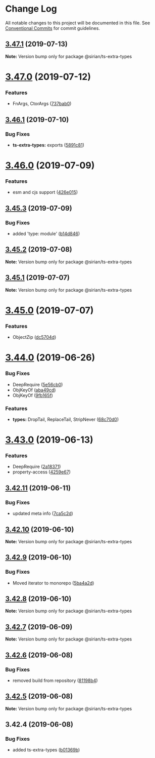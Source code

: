 # Change Log

All notable changes to this project will be documented in this file.
See [Conventional Commits](https://conventionalcommits.org) for commit guidelines.

## [3.47.1](https://github.com/sirian/js/compare/@sirian/ts-extra-types@3.47.0...@sirian/ts-extra-types@3.47.1) (2019-07-13)

**Note:** Version bump only for package @sirian/ts-extra-types





# [3.47.0](https://github.com/sirian/js/compare/@sirian/ts-extra-types@3.46.1...@sirian/ts-extra-types@3.47.0) (2019-07-12)


### Features

* FnArgs, CtorArgs ([737bab0](https://github.com/sirian/js/commit/737bab0))





## [3.46.1](https://github.com/sirian/js/compare/@sirian/ts-extra-types@3.46.0...@sirian/ts-extra-types@3.46.1) (2019-07-10)


### Bug Fixes

* **ts-extra-types:** exports ([5891c81](https://github.com/sirian/js/commit/5891c81))





# [3.46.0](https://github.com/sirian/js/compare/@sirian/ts-extra-types@3.45.3...@sirian/ts-extra-types@3.46.0) (2019-07-09)


### Features

* esm and cjs support ([426e015](https://github.com/sirian/js/commit/426e015))





## [3.45.3](https://github.com/sirian/js/compare/@sirian/ts-extra-types@3.45.2...@sirian/ts-extra-types@3.45.3) (2019-07-09)


### Bug Fixes

* added 'type: module' ([b14d846](https://github.com/sirian/js/commit/b14d846))





## [3.45.2](https://github.com/sirian/js/compare/@sirian/ts-extra-types@3.45.1...@sirian/ts-extra-types@3.45.2) (2019-07-08)

**Note:** Version bump only for package @sirian/ts-extra-types





## [3.45.1](https://github.com/sirian/js/compare/@sirian/ts-extra-types@3.45.0...@sirian/ts-extra-types@3.45.1) (2019-07-07)

**Note:** Version bump only for package @sirian/ts-extra-types





# [3.45.0](https://github.com/sirian/js/compare/@sirian/ts-extra-types@3.44.0...@sirian/ts-extra-types@3.45.0) (2019-07-07)


### Features

* ObjectZip ([dc5704d](https://github.com/sirian/js/commit/dc5704d))





# [3.44.0](https://github.com/sirian/js/compare/@sirian/ts-extra-types@3.43.0...@sirian/ts-extra-types@3.44.0) (2019-06-26)


### Bug Fixes

* DeepRequire ([5e56cb0](https://github.com/sirian/js/commit/5e56cb0))
* ObjKeyOf ([aba49cd](https://github.com/sirian/js/commit/aba49cd))
* ObjKeyOf ([9fb165f](https://github.com/sirian/js/commit/9fb165f))


### Features

* **types:** DropTail, ReplaceTail, StripNever ([68c70d0](https://github.com/sirian/js/commit/68c70d0))





# [3.43.0](https://github.com/sirian/js/compare/@sirian/ts-extra-types@3.42.11...@sirian/ts-extra-types@3.43.0) (2019-06-13)


### Features

* DeepRequire ([2a18371](https://github.com/sirian/js/commit/2a18371))
* property-access ([4259e67](https://github.com/sirian/js/commit/4259e67))





## [3.42.11](https://github.com/sirian/js/compare/@sirian/ts-extra-types@3.42.10...@sirian/ts-extra-types@3.42.11) (2019-06-11)


### Bug Fixes

* updated meta info ([7ca5c2d](https://github.com/sirian/js/commit/7ca5c2d))





## [3.42.10](https://github.com/sirian/js/compare/@sirian/ts-extra-types@3.42.9...@sirian/ts-extra-types@3.42.10) (2019-06-10)

**Note:** Version bump only for package @sirian/ts-extra-types





## [3.42.9](https://github.com/sirian/js/compare/@sirian/ts-extra-types@3.42.8...@sirian/ts-extra-types@3.42.9) (2019-06-10)


### Bug Fixes

* Moved iterator to monorepo ([5ba4a2d](https://github.com/sirian/js/commit/5ba4a2d))





## [3.42.8](https://github.com/sirian/js/compare/@sirian/ts-extra-types@3.42.7...@sirian/ts-extra-types@3.42.8) (2019-06-10)

**Note:** Version bump only for package @sirian/ts-extra-types





## [3.42.7](https://github.com/sirian/js/compare/@sirian/ts-extra-types@3.42.6...@sirian/ts-extra-types@3.42.7) (2019-06-09)

**Note:** Version bump only for package @sirian/ts-extra-types





## [3.42.6](https://github.com/sirian/js/compare/@sirian/ts-extra-types@3.42.5...@sirian/ts-extra-types@3.42.6) (2019-06-08)


### Bug Fixes

* removed build from repository ([81198b4](https://github.com/sirian/js/commit/81198b4))





## [3.42.5](https://github.com/sirian/js/compare/@sirian/ts-extra-types@3.42.4...@sirian/ts-extra-types@3.42.5) (2019-06-08)

**Note:** Version bump only for package @sirian/ts-extra-types





## 3.42.4 (2019-06-08)


### Bug Fixes

* added ts-extra-types ([b01369b](https://github.com/sirian/js/commit/b01369b))
